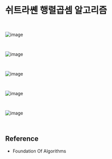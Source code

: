 # 쉬트라쏀 행렬곱셈 알고리즘

<br>

![image](https://img1.daumcdn.net/thumb/R1280x0/?scode=mtistory2&fname=https%3A%2F%2Fblog.kakaocdn.net%2Fdn%2F5m1RJ%2FbtsbzKNBNGC%2FmCJPobantuuki6G4C1BGB0%2Fimg.jpg)

<br>

![image](https://img1.daumcdn.net/thumb/R1280x0/?scode=mtistory2&fname=https%3A%2F%2Fblog.kakaocdn.net%2Fdn%2Fuaphb%2FbtsbzJ2cK9v%2FWTZpZCEo1j2k5Nt5yYkc4k%2Fimg.jpg)

<br>

![image](https://img1.daumcdn.net/thumb/R1280x0/?scode=mtistory2&fname=https%3A%2F%2Fblog.kakaocdn.net%2Fdn%2FFimdF%2FbtsbEm5qIT8%2FRSRGnPn588HpkVYZfUlyV1%2Fimg.jpg)

<br>

![image](https://img1.daumcdn.net/thumb/R1280x0/?scode=mtistory2&fname=https%3A%2F%2Fblog.kakaocdn.net%2Fdn%2FoUTOF%2FbtsbFH2zJiR%2FcyR6cn0ezAXky2KUmpMmCK%2Fimg.jpg)

<br>

![image](https://img1.daumcdn.net/thumb/R1280x0/?scode=mtistory2&fname=https%3A%2F%2Fblog.kakaocdn.net%2Fdn%2FKizs8%2FbtsbAWG1r7K%2FzLN5y3RAVncaUd2GXg1ijK%2Fimg.jpg)

<br>

## Reference
- Foundation Of Algorithms <Richard Neapolitan>
